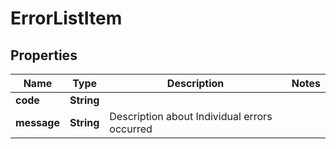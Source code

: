 
# ErrorListItem

## Properties
Name | Type | Description | Notes
------------ | ------------- | ------------- | -------------
**code** | **String** |  | 
**message** | **String** | Description about Individual errors occurred  | 



